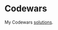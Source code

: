 # Codewars
My Codewars [solutions](https://www.codewars.com/users/LorenzoBloedow/completed_solutions).
